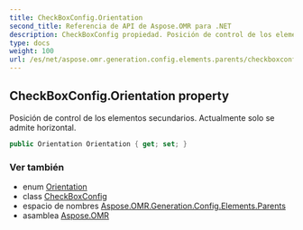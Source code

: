 ```yaml
---
title: CheckBoxConfig.Orientation
second_title: Referencia de API de Aspose.OMR para .NET
description: CheckBoxConfig propiedad. Posición de control de los elementos secundarios. Actualmente solo se admite horizontal.
type: docs
weight: 100
url: /es/net/aspose.omr.generation.config.elements.parents/checkboxconfig/orientation/
---
```

## CheckBoxConfig.Orientation property

Posición de control de los elementos secundarios. Actualmente solo se admite horizontal.

```csharp
public Orientation Orientation { get; set; }
```

### Ver también

* enum [Orientation](../../../aspose.omr.generation/orientation/)
* class [CheckBoxConfig](../)
* espacio de nombres [Aspose.OMR.Generation.Config.Elements.Parents](../../checkboxconfig/)
* asamblea [Aspose.OMR](../../../)


